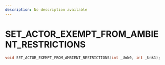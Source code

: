 ```yaml
---
description: No description available 
---
```


# SET_ACTOR_EXEMPT_FROM_AMBIENT_RESTRICTIONS

```cpp
void SET_ACTOR_EXEMPT_FROM_AMBIENT_RESTRICTIONS(int _Unk0, int _Unk1);
```